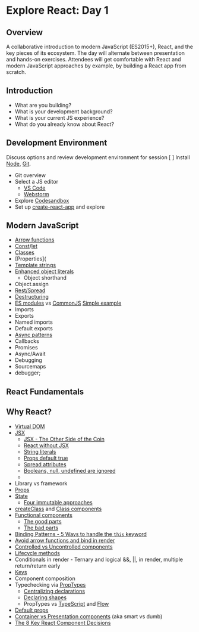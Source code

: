 # Explore React: Day 1

## Overview
A collaborative introduction to modern JavaScript (ES2015+), React, and the key pieces of its ecosystem. The day will alternate between presentation and hands-on exercises. Attendees will get comfortable with React and modern JavaScript approaches by example, by building a React app from scratch.

## Introduction

* What are you building?  
* What is your development background?
* What is your current JS experience?
* What do you already know about React?

## Development Environment

Discuss options and review development environment for session
[ ]	Install [Node](http://nodejs.org), [Git](http://git-scm.com). 
*	Git overview
*	Select a JS editor
    * [VS Code](https://code.visualstudio.com)
    * [Webstorm](https://www.jetbrains.com/webstorm/)
*	Explore [Codesandbox](https://codesandbox.io)
*	Set up [create-react-app](https://github.com/facebookincubator/create-react-app) and explore

## Modern JavaScript

*	[Arrow functions](https://developer.mozilla.org/en-US/docs/Web/JavaScript/Reference/Functions/Arrow_functions)
*  [Const](https://developer.mozilla.org/en-US/docs/Web/JavaScript/Reference/Statements/const)/[let](https://developer.mozilla.org/en-US/docs/Web/JavaScript/Reference/Statements/let)
*	[Classes](https://babeljs.io/learn-es2015/#ecmascript-2015-features-classes)
*	[Properties](
*  [Template strings](https://babeljs.io/learn-es2015/#ecmascript-2015-features-template-strings)
*  [Enhanced object literals](https://developer.mozilla.org/en-US/docs/Web/JavaScript/Reference/Operators/Object_initializer)
   *  Object shorthand
*	Object.assign
*	[Rest/Spread](https://babeljs.io/learn-es2015/#ecmascript-2015-features-default-rest-spread)
*	[Destructuring](https://babeljs.io/learn-es2015/#ecmascript-2015-features-destructuring)
*	[ES modules](https://babeljs.io/learn-es2015/#ecmascript-2015-features-modules) vs [CommonJS](https://nodejs.org/docs/latest/api/modules.html) [Simple example](https://stackoverflow.com/a/16522990/26180)
  *	Imports
  *	Exports
  *	Named imports
  *	Default exports
*	[Async patterns]() 
  * Callbacks
  * Promises
  * Async/Await
*	Debugging
  * Sourcemaps
  * debugger;

## React Fundamentals

##	Why React?
*	[Virtual DOM](https://reactjs.org/docs/faq-internals.html#what-is-the-virtual-dom) 
* [JSX](https://reactjs.org/docs/jsx-in-depth.html)
    * [JSX - The Other Side of the Coin](https://medium.freecodecamp.org/react-s-jsx-the-other-side-of-the-coin-2ace7ab62b98)
    * [React without JSX](https://reactjs.org/docs/react-without-jsx.html)
    * [String literals](https://reactjs.org/docs/jsx-in-depth.html#string-literals)
    * [Props default true](https://reactjs.org/docs/jsx-in-depth.html#props-default-to-true)
    * [Spread attributes](https://reactjs.org/docs/jsx-in-depth.html#spread-attributes)
    * [Booleans, null, undefined are ignored](https://reactjs.org/docs/jsx-in-depth.html#booleans-null-and-undefined-are-ignored)
    *
*	Library vs framework
*	[Props](https://reactjs.org/docs/components-and-props.html)
*	[State](https://reactjs.org/docs/components-and-props.html)
    * [Four immutable approaches](https://medium.freecodecamp.org/handling-state-in-react-four-immutable-approaches-to-consider-d1f5c00249d5)
*	[createClass](https://reactjs.org/docs/react-without-es6.html) and [Class components](https://reactjs.org/docs/components-and-props.html#functional-and-class-components)
*	[Functional components](https://reactjs.org/docs/components-and-props.html#functional-and-class-components) 
    * [The good parts](https://hackernoon.com/react-stateless-functional-components-nine-wins-you-might-have-overlooked-997b0d933dbc) 
    * [The bad parts](https://medium.freecodecamp.org/7-reasons-to-outlaw-reacts-functional-components-ff5b5ae09b7c)
* [Binding Patterns - 5 Ways to handle the `this` keyword](https://medium.freecodecamp.org/react-binding-patterns-5-approaches-for-handling-this-92c651b5af56)
* [Avoid arrow functions and bind in render](https://medium.freecodecamp.org/why-arrow-functions-and-bind-in-reacts-render-are-problematic-f1c08b060e36)
* [Controlled vs Uncontrolled components](https://reactjs.org/docs/uncontrolled-components.html)
*	[Lifecycle methods](https://reactjs.org/docs/state-and-lifecycle.html)
*	Conditionals in render - Ternary and logical &&, ||, in render, multiple return/return early
* [Keys](https://reactjs.org/docs/lists-and-keys.html)
*	Component composition
*	Typechecking via [PropTypes](https://reactjs.org/docs/typechecking-with-proptypes.html)
    *	[Centralizing declarations](https://medium.freecodecamp.org/react-pattern-centralized-proptypes-f981ff672f3b)
    *	[Declaring shapes]()
    *	PropTypes vs [TypeScript](https://www.typescriptlang.org/) and [Flow](https://flow.org/)
*	[Default props](https://reactjs.org/docs/typechecking-with-proptypes.html#default-prop-values)
*	[Container vs Presentation components](https://medium.com/@dan_abramov/smart-and-dumb-components-7ca2f9a7c7d0) (aka smart vs dumb)
* [The 8 Key React Component Decisions](https://medium.freecodecamp.org/8-key-react-component-decisions-cc965db11594)



